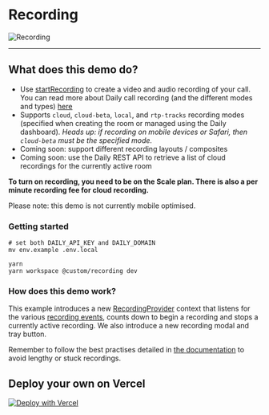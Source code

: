# Recording

![Recording](./image.png)

---

## What does this demo do?

- Use [startRecording](https://docs.daily.co/reference#%EF%B8%8F-startrecording) to create a video and audio recording of your call. You can read more about Daily call recording (and the different modes and types) [here](https://docs.daily.co/guides/recording-calls-with-the-daily-api)
- Supports `cloud`, `cloud-beta`, `local`, and `rtp-tracks` recording modes (specified when creating the room or managed using the Daily dashboard). _Heads up: if recording on mobile devices or Safari, then `cloud-beta` must be the specified mode._
- Coming soon: support different recording layouts / composites
- Coming soon: use the Daily REST API to retrieve a list of cloud recordings for the currently active room

**To turn on recording, you need to be on the Scale plan. There is also a per minute recording fee for cloud recording.**

Please note: this demo is not currently mobile optimised.

### Getting started

```
# set both DAILY_API_KEY and DAILY_DOMAIN
mv env.example .env.local

yarn
yarn workspace @custom/recording dev
```

### How does this demo work?

This example introduces a new [RecordingProvider](./contexts/RecordingProvider.js) context that listens for the various [recording events](https://docs.daily.co/reference#recording-started), counts down to begin a recording and stops a currently active recording. We also introduce a new recording modal and tray button.

Remember to follow the best practises detailed in [the documentation](https://docs.daily.co/reference#recordings) to avoid lengthy or stuck recordings.

## Deploy your own on Vercel

[![Deploy with Vercel](https://vercel.com/button)](https://vercel.com/new/daily-co/clone-flow?repository-url=https%3A%2F%2Fgithub.com%2Fdaily-demos%2Fexamples.git&env=DAILY_DOMAIN%2CDAILY_API_KEY&envDescription=Your%20Daily%20domain%20and%20API%20key%20can%20be%20found%20on%20your%20account%20dashboard&envLink=https%3A%2F%2Fdashboard.daily.co&project-name=daily-examples&repo-name=daily-examples)
